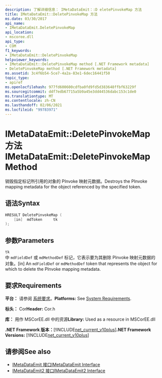 ```yaml
---
description: 了解详细信息： IMetaDataEmit：:D eletePinvokeMap 方法
title: IMetaDataEmit::DeletePinvokeMap 方法
ms.date: 03/30/2017
api_name:
- IMetaDataEmit.DeletePinvokeMap
api_location:
- mscoree.dll
api_type:
- COM
f1_keywords:
- IMetaDataEmit::DeletePinvokeMap
helpviewer_keywords:
- IMetaDataEmit::DeletePinvokeMap method [.NET Framework metadata]
- DeletePinvokeMap method [.NET Framework metadata]
ms.assetid: 3c4f6b54-5ce7-4a2a-83e1-6dec16441f50
topic_type:
- apiref
ms.openlocfilehash: 977fd600600cdfba0fd9fd5d383648ffbf63229f
ms.sourcegitcommit: ddf7edb67715a5b9a45e3dd44536dabc153c1de0
ms.translationtype: MT
ms.contentlocale: zh-CN
ms.lasthandoff: 02/06/2021
ms.locfileid: "99783971"
---
```

# <a name="imetadataemitdeletepinvokemap-method"></a><span data-ttu-id="f69ae-103">IMetaDataEmit::DeletePinvokeMap 方法</span><span class="sxs-lookup"><span data-stu-id="f69ae-103">IMetaDataEmit::DeletePinvokeMap Method</span></span>

<span data-ttu-id="f69ae-104">销毁指定标记所引用的对象的 PInvoke 映射元数据。</span><span class="sxs-lookup"><span data-stu-id="f69ae-104">Destroys the PInvoke mapping metadata for the object referenced by the specified token.</span></span>  
  
## <a name="syntax"></a><span data-ttu-id="f69ae-105">语法</span><span class="sxs-lookup"><span data-stu-id="f69ae-105">Syntax</span></span>  
  
```cpp  
HRESULT DeletePinvokeMap (
    [in]  mdToken     tk
);  
```  
  
## <a name="parameters"></a><span data-ttu-id="f69ae-106">参数</span><span class="sxs-lookup"><span data-stu-id="f69ae-106">Parameters</span></span>  

 `tk`  
 <span data-ttu-id="f69ae-107">中 `mdFieldDef` 或 `mdMethodDef` 标记，它表示要为其删除 PInvoke 映射元数据的对象。</span><span class="sxs-lookup"><span data-stu-id="f69ae-107">[in] An `mdFieldDef` or `mdMethodDef` token that represents the object for which to delete the PInvoke mapping metadata.</span></span>  
  
## <a name="requirements"></a><span data-ttu-id="f69ae-108">要求</span><span class="sxs-lookup"><span data-stu-id="f69ae-108">Requirements</span></span>  

 <span data-ttu-id="f69ae-109">**平台：** 请参阅 [系统要求](../../get-started/system-requirements.md)。</span><span class="sxs-lookup"><span data-stu-id="f69ae-109">**Platforms:** See [System Requirements](../../get-started/system-requirements.md).</span></span>  
  
 <span data-ttu-id="f69ae-110">**标头：** Cor</span><span class="sxs-lookup"><span data-stu-id="f69ae-110">**Header:** Cor.h</span></span>  
  
 <span data-ttu-id="f69ae-111">**库：** 用作 MSCorEE.dll 中的资源</span><span class="sxs-lookup"><span data-stu-id="f69ae-111">**Library:** Used as a resource in MSCorEE.dll</span></span>  
  
 <span data-ttu-id="f69ae-112">**.NET Framework 版本：**[!INCLUDE[net_current_v10plus](../../../../includes/net-current-v10plus-md.md)]</span><span class="sxs-lookup"><span data-stu-id="f69ae-112">**.NET Framework Versions:** [!INCLUDE[net_current_v10plus](../../../../includes/net-current-v10plus-md.md)]</span></span>  
  
## <a name="see-also"></a><span data-ttu-id="f69ae-113">请参阅</span><span class="sxs-lookup"><span data-stu-id="f69ae-113">See also</span></span>

- [<span data-ttu-id="f69ae-114">IMetaDataEmit 接口</span><span class="sxs-lookup"><span data-stu-id="f69ae-114">IMetaDataEmit Interface</span></span>](imetadataemit-interface.md)
- [<span data-ttu-id="f69ae-115">IMetaDataEmit2 接口</span><span class="sxs-lookup"><span data-stu-id="f69ae-115">IMetaDataEmit2 Interface</span></span>](imetadataemit2-interface.md)
